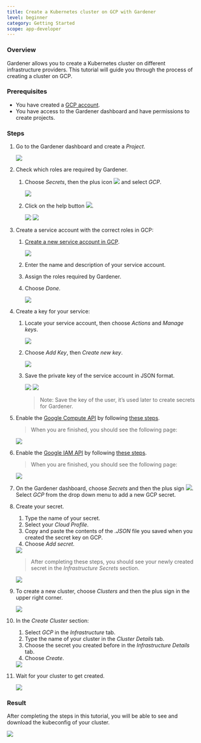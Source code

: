 ```yaml
---
title: Create a Кubernetes cluster on GCP with Gardener
level: beginner
category: Getting Started
scope: app-developer
---
```

### Overview

Gardener allows you to create a Kubernetes cluster on different infrastructure providers. This tutorial will guide you through the process of creating a cluster on GCP.

### Prerequisites

- You have created a [GCP account](https://console.cloud.google.com/).
- You have access to the Gardener dashboard and have permissions to create projects.

### Steps

1. Go to the Gardener dashboard and create a *Project*.

    <img src="images/new-gardener-project.png">

1. Check which roles are required by Gardener.

    1. Choose *Secrets*, then the plus icon <img src="images/plus-icon.png"> and select *GCP*.

        <img src="images/create-secret-gcp.png">

    1. Click on the help button <img src="images/help-icon.png">.

        <img src="images/gardener-gcp-secret-1.png">

        <img src="images/gardener-gcp-secret-2.png">

1. Create a service account with the correct roles in GCP:
    1. [Create a new service account in GCP](https://console.cloud.google.com/iam-admin/serviceaccounts).

        <img src="images/gcp-create-service-account-0.png">

    1. Enter the name and description of your service account.

    1. Assign the roles required by Gardener.
    1. Choose *Done*.

        <img src="images/gcp-create-service-account-1.png">

4. Create a key for your service:

    1. Locate your service account, then choose *Actions* and *Manage keys*.

        <img src="images/gcp-create-key-0.png">

    1. Choose *Add Key*, then *Create new key*.

        <img src="images/gcp-create-key-1.png">

    1. Save the private key of the service account in JSON format.

        <img src="images/gcp-create-key-2.png">
        <img src="images/gcp-create-key-3.png">

        > Note: Save the key of the user, it’s used later to create secrets for Gardener.

1. Enable the [Google Compute API](https://console.developers.google.com/apis/library/compute.googleapis.com) by following [these steps](https://cloud.google.com/endpoints/docs/openapi/enable-api).
    > When you are finished, you should see the following page:
    
    <img src="images/gcp-compute-engine-api.png">


1. Enable the [Google IAM API](https://console.developers.google.com/apis/library/iam.googleapis.com) by following [these steps](https://cloud.google.com/endpoints/docs/openapi/enable-api).
    > When you are finished, you should see the following page:

    <img src="images/gcp-iam-api.png">

1. On the Gardener dashboard, choose *Secrets* and then the plus sign <img src="images/plus-icon.png">. Select *GCP* from the drop down menu to add a new GCP secret.

1. Create your secret.

    1. Type the name of your secret.
    1. Select your *Cloud Profile*.
    1. Copy and paste the contents of the *.JSON* file you saved when you created the secret key on GCP.
    3. Choose *Add secret*.
    <img src="images/add-gcp-secret.png">

    >After completing these steps, you should see your newly created secret in the *Infrastructure Secrets* section.

    <img src="images/secret-stored.png">


1. To create a new cluster, choose *Clusters* and then the plus sign in the upper right corner.

    <img src="images/new-cluster.png">

1. In the *Create Cluster* section:
    1. Select *GCP* in the *Infrastructure* tab.
    1. Type the name of your cluster in the *Cluster Details* tab.
    1. Choose the secret you created before in the *Infrastructure Details* tab.
    1. Choose *Create*.

    <img src="images/create-cluster.png">

1. Wait for your cluster to get created.

    <img src="images/processing-cluster.png">

### Result

After completing the steps in this tutorial, you will be able to see and download the kubeconfig of your cluster.

  <img src="images/copy-kubeconfig.png">
